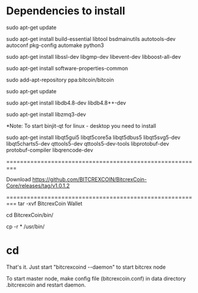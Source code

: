 Dependencies to install
=========================================================
sudo apt-get update

sudo apt-get install build-essential libtool bsdmainutils autotools-dev autoconf pkg-config automake python3

sudo apt-get install libssl-dev libgmp-dev libevent-dev libboost-all-dev

sudo apt-get install software-properties-common

sudo add-apt-repository ppa:bitcoin/bitcoin

sudo apt-get update

sudo apt-get install libdb4.8-dev libdb4.8++-dev

sudo apt-get install libzmq3-dev


*Note: To start binjit-qt for linux - desktop you need to install 

sudo apt-get install libqt5gui5 libqt5core5a libqt5dbus5 libqt5svg5-dev libqt5charts5-dev qttools5-dev qttools5-dev-tools libprotobuf-dev protobuf-compiler libqrencode-dev 

=========================================================

Download https://github.com/BITCREXCOIN/BitcrexCoin-Core/releases/tag/v1.0.1.2

=========================================================
tar -xvf BitcrexCoin Wallet

cd BitcrexCoin/bin/

cp -r * /usr/bin/

cd
=========================================================
That's it. Just start "bitcrexcoind --daemon" to start bitcrex node

To start master node, make config file (bitcrexcoin.conf) in data directory .bitcrexcoin and restart daemon.
